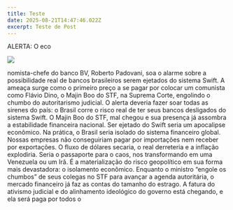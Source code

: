 ```yaml
---
title: Teste
date: 2025-08-21T14:47:46.022Z
excerpt: Teste de Post
---
```

<!--StartFragment-->

ALERTA: O eco

![](/img/uploads/9d82f617-294a-494a-8701-4122abd73a3e.webp)

nomista-chefe do banco BV, Roberto Padovani, soa o alarme sobre a possibilidade real de bancos brasileiros serem ejetados do sistema Swift. A ameaça surge como o primeiro preço a se pagar por colocar um comunista como Flávio Dino, o Majin Boo do STF, na Suprema Corte, engolindo o chumbo do autoritarismo judicial. O alerta deveria fazer soar todas as sirenes do país: o Brasil corre o risco real de ter seus bancos desligados do sistema Swift. O Majin Boo do STF, mal chegou e sua presença já assombra a estabilidade financeira nacional. Ser ejetado do Swift seria um apocalipse econômico. Na prática, o Brasil seria isolado do sistema financeiro global. Nossas empresas não conseguiriam pagar por importações nem receber por exportações. O fluxo de dólares secaria, o real derreteria e a inflação explodiria. Seria o passaporte para o caos, nos transformando em uma Venezuela ou um Irã. É a materialização do risco geopolítico em sua forma mais devastadora: o isolamento econômico. Enquanto o ministro “engole os chumbos” de seus colegas no STF para avançar a agenda autoritária, o mercado financeiro já faz as contas do tamanho do estrago. A fatura do ativismo judicial e do alinhamento ideológico do governo está chegando, e ela será paga por todos o

<!--EndFragment-->